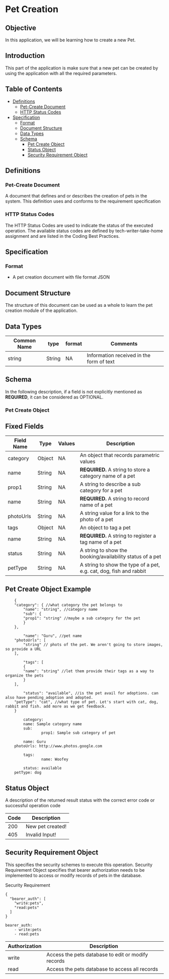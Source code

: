 # Pet Creation

## Objective

In this application, we will be learning how to create a new Pet.

## Introduction

This part of the application is make sure that a new pet can be created by using the application with all the required parameters.

## Table of Contents
* [Definitions](#definitions)
	* [Pet-Create Document](#pet-create-document)
	* [HTTP Status Codes](#http-status-codes)
* [Specification](#specification)
	* [Format](#format)
	* [Document Structure](#document-structure)
	* [Data Types](#data-types)
	* [Schema](#schema)
		* [Pet Create Object](#pet-create-object)
		* [Status Object](#status-object)
		* [Security Requirement Object](#security-requirement-object)

## Definitions

### Pet-Create Document

A document that defines and or describes the creation of pets in the system. This definition uses and conforms to the requirement specification  

### HTTP Status Codes

The HTTP Status Codes are used to indicate the status of the executed operation. The available status codes are defined by tech-writer-take-home assignment and are listed in the Coding Best Practices.

## Specification

### Format

-	A pet creation document with file format JSON

## Document Structure

The structure of this document can be used as a whole to learn the pet creation module of the application.

## Data Types
|  Common Name  |    type    |   format   |					Comments					|
| --- | --- | --- | ----- |
| string | String | NA | Information received in the form of text |


## Schema

In the following description, if a field is not explicitly mentioned as **REQUIRED**, it can be considered as OPTIONAL. 

### Pet Create Object


## Fixed Fields
|  Field Name  |    Type    |   Values   |					Description					|
| --- | --- | --- | ----- |
| category | Object | NA | An object that records parametric values |
| name | String | NA | **REQUIRED.** A string to store a category name of a pet |
| prop1 | String | NA | A string to describe a sub category for a pet |
| name | String | NA | **REQUIRED.** A string to record name of a pet |
| photoUrls | String | NA | A string value for a link to the photo of a pet|
| tags | Object | NA | An object to tag a pet|
| name | String | NA | **REQUIRED.** A string to register a tag name of a pet|
| status | String | NA | A string to show the booking/availability status of a pet|
| petType | String | NA | A string to show the type of a pet, e.g. cat, dog, fish and rabbit|

## Pet Create Object Example

```
	{
  	"category": { //what category the pet belongs to
    	"name": "string", //category name
    	"sub": {
      	"prop1": "string" //maybe a sub category for the pet
    	}
  	},
  	
		"name": "Guru", //pet name
  	"photoUrls": [
    	"string" // phots of the pet. We aren't going to store images, so provide a URL
  	],
  	
		"tags": [
    	{
      	"name": "string" //let them provide their tags as a way to organize the pets
    	}
  	],
  
		"status": "available", //is the pet avail for adoptions. can also have pending_adoption and adopted.
  	"petType": "cat", //what type of pet. Let's start with cat, dog, rabbit and fish. add more as we get feedback.
	}

```

```
		category:
    	name: Sample category name
    	sub:
				prop1: Sample sub category of pet
  	
		name: Guru
  	photoUrls: http://www.photos.google.com
  	
		tags:
				name: Woofey
  
		status: available 
  	petType: dog

```


## Status Object

A description of the returned result status with the correct error code or successful operation code

| Code | Description |
| --- | --- |
| 200 | New pet created! |
| 405 | Invalid Input! |

## Security Requirement Object

This specifies the security schemes to execute this operation. Security Requirement Object specifies that bearer authorization needs to be implemented to access or modify records of pets in the database.


Security Requirement

```
{
  "bearer_auth": [
    "write:pets",
    "read:pets"
  ]
}
```

```
bearer_auth:
	- write:pets
	- read:pets

```

| Authorization | Description |
| --- | --- |
| write | Access the pets database to edit or modify records |
| read | Access the pets database to access all records |




